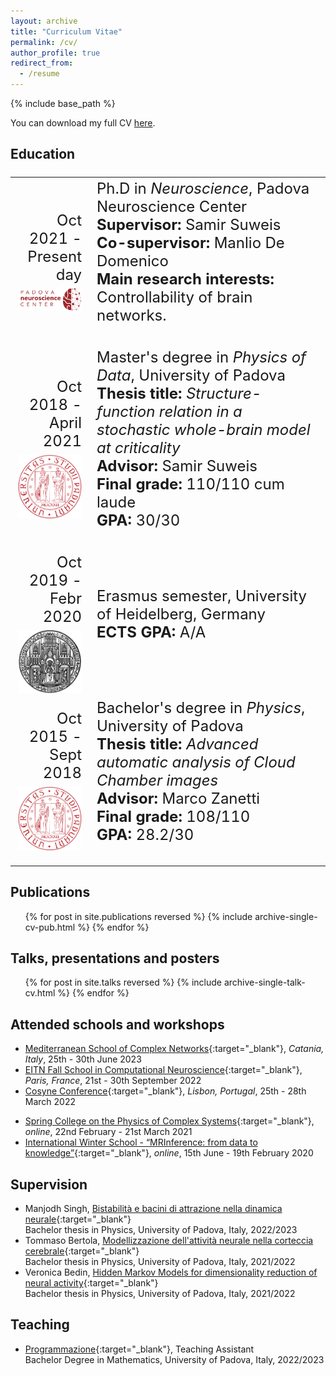 ```yaml
---
layout: archive
title: "Curriculum Vitae"
permalink: /cv/
author_profile: true
redirect_from:
  - /resume
---
```


{% include base_path %}

You can download my full CV [here](/files/CV.pdf).

<!-- ## Research experience
<font size="5">
<table>
  <tr>
    <td width="25%"><div align="right">Sept - Dec 2022<br>
    <img src='/images/tubingen.png' style="padding-top:7px; display: block; margin-right:20px;" width="150"></div>
    </td>
    <td width="75%">Visiting Ph.D. student, Self-organization and optimality in neuronal networks group, University of Tübingen, Tübingen, Germany<br>
       <b>Supervisor:</b> Anna Levina<br>
   </td>
  </tr>

  <tr>
    <td width="25%"><div align="right">June - July 2022<br>
	  <img src='/images/mpipks.png' style="padding-top:7px; display: block; margin-right:15px;" width="150"></div>
    </td>
    <td width="75%">Visiting Ph.D. student, Max Planck Institute for the Physics of Complex Systems, Dresden, Germany<br>
	     <b>Supervisor:</b> Daniel M. Busiello<br>
   </td>
  </tr>
</table>
</font> -->

## Education
<font size="5">
<table>
  <tr>
    <td width="25%"><div align="right">Oct 2021 - Present day<br>
	  <img src='/images/pnc_name.png' style="padding-top:7px;display: block;margin-right:0px;" width="200"></div>
    </td>
    <td width="75%">Ph.D in <i>Neuroscience</i>, Padova Neuroscience Center<br>
	     <b>Supervisor:</b> Samir Suweis<br>
		   <b>Co-supervisor:</b> Manlio De Domenico<br>
       <b>Main research interests:</b> Controllability of brain networks.<br><br>
   </td>
  </tr>
  <tr>
    <td width="25%"><div align="right">Oct 2018 - April 2021<br>
		<img src="/images/unipd.png" style="padding-top: 7px;display: block;margin-right:25px;" width="130"></div></td>
		<td width="75%">Master's degree in <i>Physics of Data</i>, University of Padova<br>
      <b>Thesis title:</b> <i>Structure-function relation in a stochastic whole-brain model at criticality</i><br>
	 		<b>Advisor:</b> Samir Suweis<br>
      <b>Final grade:</b> 110/110 cum laude<br>
      <b>GPA:</b> 30/30<br><br>
    </td>
  </tr>
  <tr>
    <td width="25%"><div align="right">Oct 2019 - Febr 2020<br>
		<img src="/images/heidelberg_black.png" style="padding-top: 7px;display: block;margin-right:25px;" width="130"></div></td>
		<td width="75%">Erasmus semester, University of Heidelberg, Germany<br>
      <b>ECTS GPA:</b> A/A<br><br>
    </td>
  </tr>
  <tr>
    <td width="25%"><div align="right">Oct 2015 - Sept 2018<br>
			<img src="/images/unipd.png" style="padding-top: 7px;display: block;margin-right:25px;" width="130"></div></td>
		<td width="75%">Bachelor's degree in <i>Physics</i>, University of Padova<br>
      <b>Thesis title:</b> <i>Advanced automatic analysis of Cloud Chamber images</i><br>
	 		<b>Advisor:</b> Marco Zanetti<br>
      <b>Final grade:</b> 108/110<br>
      <b>GPA:</b> 28.2/30<br><br>
    </td>
  </tr>
</table>
</font>

## Publications
  <ul>{% for post in site.publications reversed %}
    {% include archive-single-cv-pub.html %}
  {% endfor %}</ul>

<!-- >
## Organized conferences
* [Robustness, Adaptability and Critical Transitions in Living Systems Satellite](https://liphlab.github.io/REACT2021){:target="_blank"}, *Conference on Complex Systems 2021, Lyon, France*, 27th October 2021
-->

## Talks, presentations and posters
  <ul>{% for post in site.talks reversed %}
    {% include archive-single-talk-cv.html %}
  {% endfor %}</ul>

## Attended schools and workshops
* [Mediterranean School of Complex Networks](https://mediterraneanschoolcomplex.net/){:target="_blank"}<!--_-->, *Catania, Italy*, 25th - 30th June 2023
* [EITN Fall School in Computational Neuroscience](https://eitnschool2022.sciencesconf.org/){:target="_blank"}<!--_-->, *Paris, France*, 21st - 30th September 2022
* [Cosyne Conference](https://www.cosyne.org/){:target="_blank"}<!--_-->, *Lisbon, Portugal*, 25th - 28th March 2022
<!-- * [Workshop: Spatial Brain Dynamics](https://www.physicsoflife.org.uk/physics-of-brains.html){:target="_blank"}, *online*, 11th - 13th May 2022 -->
* [Spring College on the Physics of Complex Systems](http://indico.ictp.it/event/9131/){:target="_blank"}<!--_-->, *online*, 22nd February - 21st March 2021
* [International Winter School - “MRInference: from data to knowledge”](https://dpss.unipd.it/winter-school-2021/home){:target="_blank"}<!--_-->, *online*, 15th June - 19th February 2020

<!-- 
## Honors and awards
* **SECS grant**, provided by the Young Researcher in Complex Systems Society.
* **Physical Review Letters Editors' Suggestion and [Physics Viewpoint](https://physics.aps.org/articles/v14/162){:target="_blank"}** for the paper "Mutual information disentangles interactions from changing environments"
* **Best Poster Award** at SMEEB 2021 for the poster "Modeling the emergence of scale-free fire outbreaks in Australia"
* **Graduate Alumni Award**, best student to graduate in a Master of Science at the University of Padova, academic year 2018/2019
-->

## Supervision
* Manjodh Singh, [Bistabilità e bacini di attrazione nella dinamica neurale](https://thesis.unipd.it/handle/20.500.12608/53401){:target="_blank"}<br>
Bachelor thesis in Physics, University of Padova, Italy, 2022/2023
* Tommaso Bertola, [Modellizzazione dell'attività neurale nella corteccia cerebrale](https://thesis.unipd.it/handle/20.500.12608/35057?mode=simple){:target="_blank"}<br>
Bachelor thesis in Physics, University of Padova, Italy, 2021/2022
* Veronica Bedin, [Hidden Markov Models for dimensionality reduction of neural activity](https://thesis.unipd.it/handle/20.500.12608/41577){:target="_blank"}<br>
Bachelor thesis in Physics, University of Padova, Italy, 2021/2022

## Teaching
* [Programmazione](https://www.didattica.unipd.it/off/2022/LT/SC/SC1159/000ZZ/SCM0014406/A1302){:target="_blank"}, Teaching Assistant<br>
Bachelor Degree in Mathematics, University of Padova, Italy, 2022/2023
  
<!-- Talks
======
  <ul>{% for post in site.talks %}
    {% include archive-single-talk-cv.html %}
  {% endfor %}</ul>
  
Teaching
======
  <ul>{% for post in site.teaching %}
    {% include archive-single-cv.html %}
  {% endfor %}</ul>
  
Service and leadership
======
* Currently signed in to 43 different slack teams
-->